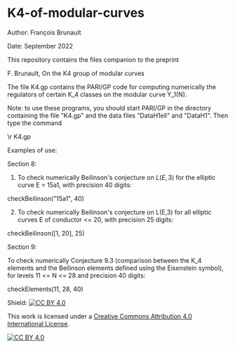 # K4-of-modular-curves

Author: François Brunault

Date: September 2022

This repository contains the files companion to the preprint

F. Brunault, On the K4 group of modular curves

The file K4.gp contains the PARI/GP code for computing numerically the regulators of certain K_4 classes on the modular curve Y_1(N).

Note: to use these programs, you should start PARI/GP in the directory containing the file "K4.gp" and the data files "DataH1ell" and "DataH1". Then type the command

\r K4.gp

Examples of use:

Section 8:

1) To check numerically Beilinson's conjecture on $L(E,3)$ for the elliptic curve E = 15a1, with precision 40 digits:

checkBeilinson("15a1", 40)

2) To check numerically Beilinson's conjecture on L(E,3) for all elliptic curves E of conductor <= 20, with precision 25 digits:

checkBeilinson([1, 20], 25)

Section 9:

To check numerically Conjecture 9.3 (comparison between the K_4 elements and the Beilinson elements defined using the Eisenstein symbol), for levels 11 <= N <= 28 and precision 40 digits:

checkElements(11, 28, 40)



Shield: [![CC BY 4.0][cc-by-shield]][cc-by]

This work is licensed under a
[Creative Commons Attribution 4.0 International License][cc-by].

[![CC BY 4.0][cc-by-image]][cc-by]

[cc-by]: http://creativecommons.org/licenses/by/4.0/
[cc-by-image]: https://i.creativecommons.org/l/by/4.0/88x31.png
[cc-by-shield]: https://img.shields.io/badge/License-CC%20BY%204.0-lightgrey.svg
